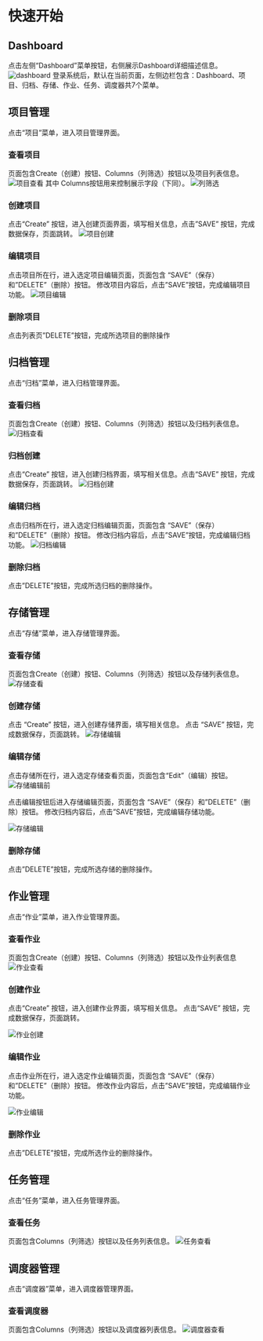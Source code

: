 # 快速开始

## Dashboard

点击左侧“Dashboard”菜单按钮，右侧展示Dashboard详细描述信息。
![dashboard](../assets/images/quick_start/dashboard_white.png)
登录系统后，默认在当前页面，左侧边栏包含：Dashboard、项目、归档、存储、作业、任务、调度器共7个菜单。

## 项目管理

点击“项目”菜单，进入项目管理界面。

### 查看项目

页面包含Create（创建）按钮、Columns（列筛选）按钮以及项目列表信息。
![项目查看](../assets/images/quick_start/项目查看.png)
其中 Columns按钮用来控制展示字段（下同）。
![列筛选](../assets/images/quick_start/列筛选.png)

### 创建项目

点击“Create” 按钮，进入创建页面界面，填写相关信息，点击”SAVE” 按钮，完成数据保存，页面跳转。
![项目创建](../assets/images/quick_start/项目创建.png)

### 编辑项目

点击项目所在行，进入选定项目编辑页面，页面包含 “SAVE”（保存）和”DELETE”（删除）按钮。
修改项目内容后，点击”SAVE”按钮，完成编辑项目功能。
![项目编辑](../assets/images/quick_start/项目编辑.png)

### 删除项目

点击列表页”DELETE”按钮，完成所选项目的删除操作

## 归档管理

点击“归档”菜单，进入归档管理界面。

### 查看归档

页面包含Create（创建）按钮、Columns（列筛选）按钮以及归档列表信息。
![归档查看](../assets/images/quick_start/归档查看.png)

### 归档创建

点击“Create” 按钮，进入创建归档界面，填写相关信息。点击“SAVE” 按钮，完成数据保存，页面跳转。
![归档创建](../assets/images/quick_start/归档创建.png)

### 编辑归档

点击归档所在行，进入选定归档编辑页面，页面包含 “SAVE”（保存）和”DELETE”（删除）按钮。
修改归档内容后，点击”SAVE”按钮，完成编辑归档功能。
![归档编辑](../assets/images/quick_start/归档编辑.png)

### 删除归档

点击”DELETE”按钮，完成所选归档的删除操作。

## 存储管理

点击“存储”菜单，进入存储管理界面。

### 查看存储

页面包含Create（创建）按钮、Columns（列筛选）按钮以及存储列表信息。
![存储查看](../assets/images/quick_start/存储查看.png)

### 创建存储

点击 “Create” 按钮，进入创建存储界面，填写相关信息。
点击 “SAVE” 按钮，完成数据保存，页面跳转。
![存储编辑](../assets/images/quick_start/存储查看.png)

### 编辑存储

点击存储所在行，进入选定存储查看页面，页面包含“Edit”（编辑）按钮。
![存储编辑前](../assets/images/quick_start/存储编辑前页面.png)

点击编辑按钮后进入存储编辑页面，页面包含 “SAVE”（保存）和”DELETE”（删除）按钮。
修改归档内容后，点击”SAVE”按钮，完成编辑存储功能。

![存储编辑](../assets/images/quick_start/存储编辑.png)

### 删除存储

点击”DELETE”按钮，完成所选存储的删除操作。

## 作业管理

点击“作业”菜单，进入作业管理界面。

### 查看作业

页面包含Create（创建）按钮、Columns（列筛选）按钮以及作业列表信息
![作业查看](../assets/images/quick_start/作业查看.png)

### 创建作业

点击“Create” 按钮，进入创建作业界面，填写相关信息。
点击“SAVE” 按钮，完成数据保存，页面跳转。

![作业创建](../assets/images/quick_start/作业创建.png)

### 编辑作业

点击作业所在行，进入选定作业编辑页面，页面包含 “SAVE”（保存）和”DELETE”（删除）按钮。
修改作业内容后，点击”SAVE”按钮，完成编辑作业功能。

![作业编辑](../assets/images/quick_start/作业编辑.png)

### 删除作业

点击”DELETE”按钮，完成所选作业的删除操作。

## 任务管理

点击“任务”菜单，进入任务管理界面。

### 查看任务

页面包含Columns（列筛选）按钮以及任务列表信息。
![任务查看](../assets/images/quick_start/任务查看.png)

## 调度器管理

点击“调度器”菜单，进入调度器管理界面。

### 查看调度器

页面包含Columns（列筛选）按钮以及调度器列表信息。
![调度器查看](../assets/images/quick_start/调度器查看.png)
